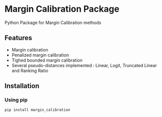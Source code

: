 # Margin Calibration Package

Python Package for Margin Calibration methods

## Features

- Margin calibration
- Penalized margin calibration
- Tighed bounded margin calibration
- Several pseudo-distances implemented : Linear, Logit, Truncated Linear and Ranking Ratio

## Installation

### Using pip

```bash
pip install margin_calibration
```
